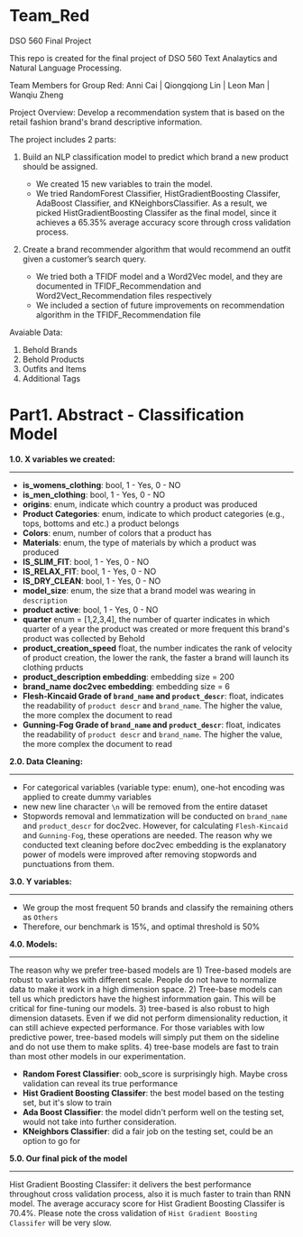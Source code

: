 # Team_Red
DSO 560 Final Project

This repo is created for the final project of DSO 560 Text Analaytics and Natural Language Processing. 

Team Members for Group Red:
Anni Cai | Qiongqiong Lin | Leon Man | Wanqiu Zheng

Project Overview:
Develop a recommendation system that is based on the retail fashion brand's brand descriptive information.

The project includes 2 parts:
1. Build an NLP classification model to predict which brand a new product should be assigned.
   - We created 15 new variables to train the model.
   - We tried RandomForest Classifier, HistGradientBoosting Classifer, AdaBoost Classifier, and KNeighborsClassifier. As a result, we picked HistGradientBoosting        Classifer as the final model, since it achieves a 65.35% average accuracy score through cross validation process.
 
2. Create a brand recommender algorithm that would recommend an outfit given a customer’s search query.
   - We tried both a TFIDF model and a Word2Vec model, and they are documented in TFIDF_Recommendation and Word2Vect_Recommendation files respectively
   - We included a section of future improvements on recommendation algorithm in the TFIDF_Recommendation file

Avaiable Data:
1. Behold Brands
2. Behold Products
3. Outfits and Items
4. Additional Tags

# Part1. Abstract - Classification Model

**1.0. X variables we created:**
********************
*   **is_womens_clothing**: bool, 1 - Yes, 0 - NO
*   **is_men_clothing**: bool, 1 - Yes, 0 - NO
*   **origins**: enum, indicate which country a product was produced
*   **Product Categories**: enum, indicate to which product categories (e.g., tops, bottoms and etc.) a product belongs
*   **Colors**: enum, number of colors that a product has 
*   **Materials**: enum, the type of materials by which a product was produced
*   **IS_SLIM_FIT**: bool, 1 - Yes, 0 - NO
*   **IS_RELAX_FIT**: bool, 1 - Yes, 0 - NO
*   **IS_DRY_CLEAN**: bool, 1 - Yes, 0 - NO
*   **model_size**: enum, the size that a brand model was wearing in `description`
*   **product active**: bool, 1 - Yes, 0 - NO
*   **quarter** enum = [1,2,3,4], the number of quarter indicates in which quarter of a year the product was created or more frequent this brand's product was collected by Behold
*   **product_creation_speed** float, the number indicates the rank of velocity of product creation, the lower the rank, the faster a brand will launch its clothing prducts
*   **product_description embedding**: embedding size = 200
*   **brand_name doc2vec embedding**: embedding size = 6 
*   **Flesh-Kincaid Grade of `brand_name` and `product_descr`**: float, indicates the readability of `product descr` and `brand_name`. The higher the value, the more complex the document to read
*   **Gunning-Fog Grade of `brand_name` and `product_descr`**: float, indicates the readability of `product descr` and `brand_name`. The higher the value, the more complex the document to read

**2.0. Data Cleaning:**
********************
- For categorical variables (variable type: enum), one-hot encoding was applied to create dummy variables
- new new line character `\n` will be removed from the entire dataset 
- Stopwords removal and lemmatization will be conducted on `brand_name` and `product_descr` for doc2vec. However, for calculating `Flesh-Kincaid` and `Gunning-Fog`, these operations are needed. The reason why we conducted text cleaning before doc2vec embedding is the explanatory power of models were improved after removing stopwords and punctuations from them.

**3.0. Y variables:**
********************
*   We group the most frequent 50 brands and classify the remaining others as `Others`
*   Therefore, our benchmark is 15%, and optimal threshold is 50%

**4.0. Models:**
********************
The reason why we prefer tree-based models are 1) Tree-based models are robust to variables with different scale. People do not have to normalize data to make it work in a high dimension space. 2) Tree-base models can tell us which predictors have the highest informmation gain. This will be critical for fine-tuning our models. 3) tree-based is also robust to high dimension datasets. Even if we did not perform dimensionality reduction, it can still achieve expected performance. For those variables with low predictive power, tree-based models will simply put them on the sideline and do not use them to make splits. 4) tree-base models are fast to train than most other models in our experimentation.

*   **Random Forest Classifier**: oob_score is surprisingly high. Maybe cross validation can reveal its true performance
*   **Hist Gradient Boosting Classifer**: the best model based on the testing set, but it's slow to train
*   **Ada Boost Classifier**: the model didn't perform well on the testing set, would not take into further consideration.
*   **KNeighbors Classifier**: did a fair job on the testing set, could be an option to go for

**5.0. Our final pick of the model**
********************
Hist Gradient Boosting Classifer: it delivers the best performance throughout cross validation process, also it is much faster to train than RNN model. The average accuracy score for Hist Gradient Boosting Classifer is 70.4%. Please note the cross validation of `Hist Gradient Boosting Classifer` will be very slow.















